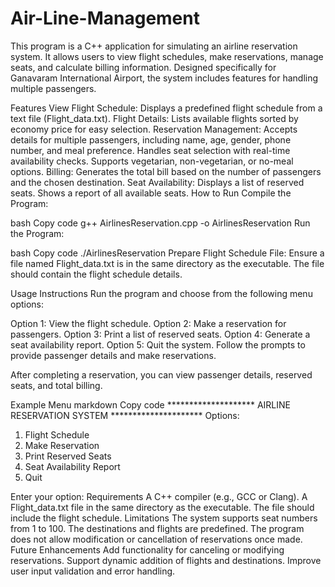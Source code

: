 # Air-Line-Management

This program is a C++ application for simulating an airline reservation system. It allows users to view flight schedules, make reservations, manage seats, and calculate billing information. Designed specifically for Ganavaram International Airport, the system includes features for handling multiple passengers.

Features
View Flight Schedule: Displays a predefined flight schedule from a text file (Flight_data.txt).
Flight Details: Lists available flights sorted by economy price for easy selection.
Reservation Management:
Accepts details for multiple passengers, including name, age, gender, phone number, and meal preference.
Handles seat selection with real-time availability checks.
Supports vegetarian, non-vegetarian, or no-meal options.
Billing: Generates the total bill based on the number of passengers and the chosen destination.
Seat Availability:
Displays a list of reserved seats.
Shows a report of all available seats.
How to Run
Compile the Program:

bash
Copy code
g++ AirlinesReservation.cpp -o AirlinesReservation
Run the Program:

bash
Copy code
./AirlinesReservation
Prepare Flight Schedule File: Ensure a file named Flight_data.txt is in the same directory as the executable. The file should contain the flight schedule details.

Usage Instructions
Run the program and choose from the following menu options:

Option 1: View the flight schedule.
Option 2: Make a reservation for passengers.
Option 3: Print a list of reserved seats.
Option 4: Generate a seat availability report.
Option 5: Quit the system.
Follow the prompts to provide passenger details and make reservations.

After completing a reservation, you can view passenger details, reserved seats, and total billing.

Example Menu
markdown
Copy code
******************** AIRLINE RESERVATION SYSTEM *********************
Options:
1. Flight Schedule
2. Make Reservation
3. Print Reserved Seats
4. Seat Availability Report
5. Quit

Enter your option:
Requirements
A C++ compiler (e.g., GCC or Clang).
A Flight_data.txt file in the same directory as the executable. The file should include the flight schedule.
Limitations
The system supports seat numbers from 1 to 100.
The destinations and flights are predefined.
The program does not allow modification or cancellation of reservations once made.
Future Enhancements
Add functionality for canceling or modifying reservations.
Support dynamic addition of flights and destinations.
Improve user input validation and error handling.
